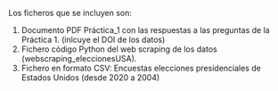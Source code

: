 Los ficheros que se incluyen son:

1. Documento PDF Práctica_1 con las respuestas a las preguntas de la Práctica 1. (inlcuye el DOI de los datos)
2. Fichero código Python del web scraping de los datos (webscraping_eleccionesUSA).
3. Fichero en formato CSV: Encuestas elecciones presidenciales de Estados Unidos (desde 2020 a 2004)
